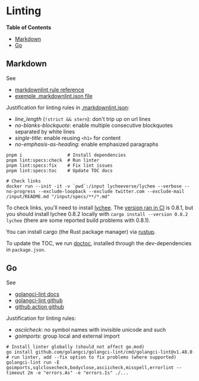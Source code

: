 # Linting

<!-- START doctoc generated TOC please keep comment here to allow auto update -->
<!-- DON'T EDIT THIS SECTION, INSTEAD RE-RUN doctoc TO UPDATE -->
**Table of Contents**

- [Markdown](#markdown)
- [Go](#go)

<!-- END doctoc generated TOC please keep comment here to allow auto update -->

## Markdown

See

- [markdownlint rule reference](https://github.com/DavidAnson/markdownlint/blob/main/doc/Rules.md)
- [exemple .markdownlint.json file](https://github.com/DavidAnson/markdownlint/blob/main/schema/.markdownlint.jsonc)

Justification for linting rules in [.markdownlint.json](/.markdownlint.json):

- *line_length* (`!strict && stern`): don't trip up on url lines
- *no-blanks-blockquote*: enable multiple consecutive blockquotes separated by white lines
- *single-title*: enable reusing `<h1>` for content
- *no-emphasis-as-heading*: enable emphasized paragraphs

```shell
pnpm i                 # Install dependencies
pnpm lint:specs:check  # Run linter
pnpm lint:specs:fix    # Fix lint issues
pnpm lint:specs:toc    # Update TOC docs

# Check links
docker run --init -it -v `pwd`:/input lycheeverse/lychee --verbose --no-progress --exclude-loopback --exclude twitter.com --exclude-mail /input/README.md "/input/specs/**/*.md"
```

To check links, you'll need to install [lychee]. The [version ran in CI][lychee-ci] is 0.8.1, but
you should install lychee 0.8.2 locally with `cargo install --version 0.8.2 lychee` (there are some
reported build problems with 0.8.1).

You can install cargo (the Rust package manager) via [rustup].

[lychee]: https://github.com/lycheeverse/lychee
[lychee-ci]: https://github.com/lycheeverse/lychee-action/blob/f76b8412c668f78311212d16d33c4784a7d8762c/Dockerfile
[rustup]: https://www.rust-lang.org/tools/install

To update the TOC, we run [doctoc], installed through the dev-dependencies in `package.json`.

[doctoc]: https://github.com/thlorenz/doctoc

## Go

See

- [golangci-lint docs](https://golangci-lint.run/usage/install/#local-installation)
- [golangci-lint github](https://github.com/golangci/golangci-lint)
- [github action github](https://github.com/golangci/golangci-lint-action)

Justification for linting rules:

- *asciicheck*: no symbol names with invisible unicode and such
- *goimports*: group local and external import

```shell
# Install linter globally (should not affect go.mod)
go install github.com/golangci/golangci-lint/cmd/golangci-lint@v1.48.0
# run linter, add --fix option to fix problems (where supported)
golangci-lint run -E goimports,sqlclosecheck,bodyclose,asciicheck,misspell,errorlint --timeout 2m -e "errors.As" -e "errors.Is" ./...
```

